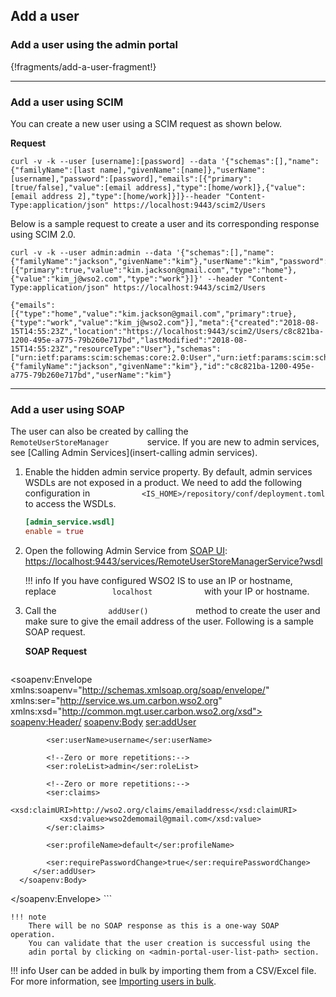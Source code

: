 ## Add a user

### Add a user using the admin portal

{!fragments/add-a-user-fragment!}

---

### Add a user using SCIM
You can create a new user using a SCIM request as shown below. 

**Request**

```curl
curl -v -k --user [username]:[password] --data '{"schemas":[],"name":{"familyName":[last name],"givenName":[name]},"userName":[username],"password":[password],"emails":[{"primary":[true/false],"value":[email address],"type":[home/work]},{"value":[email address 2],"type":[home/work]}]}--header "Content-Type:application/json" https://localhost:9443/scim2/Users
```

Below is a sample request to create a user and its corresponding response using SCIM 2.0. 

```tab="Sample Request"
curl -v -k --user admin:admin --data '{"schemas":[],"name":{"familyName":"jackson","givenName":"kim"},"userName":"kim","password":"kimwso2","emails":[{"primary":true,"value":"kim.jackson@gmail.com","type":"home"},{"value":"kim_j@wso2.com","type":"work"}]}' --header "Content-Type:application/json" https://localhost:9443/scim2/Users
```

```tab="Sample Response"
{"emails":[{"type":"home","value":"kim.jackson@gmail.com","primary":true},{"type":"work","value":"kim_j@wso2.com"}],"meta":{"created":"2018-08-15T14:55:23Z","location":"https://localhost:9443/scim2/Users/c8c821ba-1200-495e-a775-79b260e717bd","lastModified":"2018-08-15T14:55:23Z","resourceType":"User"},"schemas":["urn:ietf:params:scim:schemas:core:2.0:User","urn:ietf:params:scim:schemas:extension:enterprise:2.0:User"],"name":{"familyName":"jackson","givenName":"kim"},"id":"c8c821ba-1200-495e-a775-79b260e717bd","userName":"kim"}
```

---

### Add a user using SOAP

The user can also be created by calling the
`          RemoteUserStoreManager         ` service. If you are new to
admin services, see [Calling Admin Services](insert-calling admin services).

1.  Enable the hidden admin service property. 
    By default, admin services WSDLs are not exposed in a product. We need to add the following configuration in  `            <IS_HOME>/repository/conf/deployment.toml           ` to access the WSDLs.
     
    ```toml
    [admin_service.wsdl]
    enable = true
    ```

2.  Open the following Admin Service from [SOAP UI](https://www.soapui.org/downloads/latest-release.html):
    [https://localhost:9443/services/RemoteUserStoreManagerService?wsdl  
    ](https://localhost:9443/services/RemoteUserStoreManagerService?wsdl)

    !!! info 
         If you have configured WSO2 IS to use an IP or hostname, replace
         `             localhost            ` with your IP or hostname.

3.  Call the `            addUser()           ` method to create the
    user and make sure to give the email address of the user. Following is a sample SOAP request.

    **SOAP Request**

    ``` xml
   <soapenv:Envelope xmlns:soapenv="http://schemas.xmlsoap.org/soap/envelope/" xmlns:ser="http://service.ws.um.carbon.wso2.org" xmlns:xsd="http://common.mgt.user.carbon.wso2.org/xsd">
      <soapenv:Header/>
      <soapenv:Body>
         <ser:addUser>

            <ser:userName>username</ser:userName>

            <!--Zero or more repetitions:-->
            <ser:roleList>admin</ser:roleList>

            <!--Zero or more repetitions:-->
            <ser:claims>
               <xsd:claimURI>http://wso2.org/claims/emailaddress</xsd:claimURI>
               <xsd:value>wso2demomail@gmail.com</xsd:value>
            </ser:claims>

            <ser:profileName>default</ser:profileName>

            <ser:requirePasswordChange>true</ser:requirePasswordChange>
         </ser:addUser>
      </soapenv:Body>
   </soapenv:Envelope>
    ```

    !!! note
        There will be no SOAP response as this is a one-way SOAP operation.
        You can validate that the user creation is successful using the
        adin portal by clicking on <admin-portal-user-list-path> section.

!!! info 
    User can be added in bulk by importing them from a CSV/Excel file. For more information, see [Importing users in bulk](admin-portal-bulk-section).